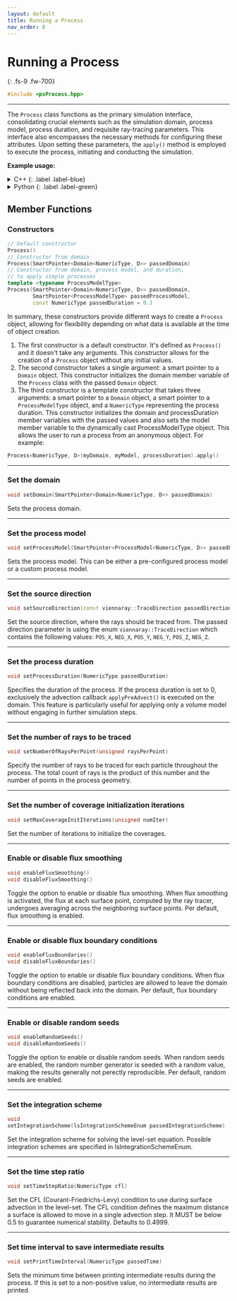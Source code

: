 ```yaml
---
layout: default
title: Running a Process
nav_order: 8
---
```


# Running a Process
{: .fs-9 .fw-700}
```c++
#include <psProcess.hpp>
```
---
The `Process` class functions as the primary simulation interface, consolidating crucial elements such as the simulation domain, process model, process duration, and requisite ray-tracing parameters. This interface also encompasses the necessary methods for configuring these attributes. Upon setting these parameters, the `apply()` method is employed to execute the process, initiating and conducting the simulation.

__Example usage:__

<details markdown="1">
<summary markdown="1">
C++
{: .label .label-blue}
</summary>
```c++
// namespace viennaps
...
Process<NumericType, D> process;
process.setDomain(myDomain);
process.setProcessModel(myModel);
process.setProcessDuration(10.);
process.setNumberOfRaysPerPoint(1000);
process.enableFluxSmoothing();
process.apply();
...
```
</details>

<details markdown="1">
<summary markdown="1">
Python
{: .label .label-green}
</summary>
```python
...
process = vps.Process()
process.setDomain(myDomain)
process.setProcessModel(myModel)
process.setProcessDuration(10.)
process.setNumberOfRaysPerPoint(1000)
process.enableFluxSmoothing()
process.apply()
...
```
</details>

## Member Functions
### Constructors
```c++
// Default constructor
Process()
// Constructor from domain
Process(SmartPointer<Domain<NumericType, D>> passedDomain)
// Constructor from domain, process model, and duration, 
// to apply simple processes
template <typename ProcessModelType>
Process(SmartPointer<Domain<NumericType, D>> passedDomain,
        SmartPointer<ProcessModelType> passedProcessModel,
        const NumericType passedDuration = 0.)
```
In summary, these constructors provide different ways to create a `Process` object, allowing for flexibility depending on what data is available at the time of object creation.
1. The first constructor is a default constructor. It's defined as `Process()` and it doesn't take any arguments. This constructor allows for the creation of a `Process` object without any initial values.
2. The second constructor takes a single argument: a smart pointer to a `Domain` object. This constructor initializes the domain member variable of the `Process` class with the passed `Domain` object.
3. The third constructor is a template constructor that takes three arguments: a smart pointer to a `Domain` object, a smart pointer to a `ProcessModelType` object, and a `NumericType` representing the process duration. This constructor initializes the domain and processDuration member variables with the passed values and also sets the model member variable to the dynamically cast ProcessModelType object. This allows the user to run a process from an anonymous object. For example:
```cpp
Process<NumericType, D>(myDomain, myModel, processDuration).apply()
```

---
### Set the domain
```cpp
void setDomain(SmartPointer<Domain<NumericType, D>> passedDomain)
```
Sets the process domain. 

---
### Set the process model
```c++
void setProcessModel(SmartPointer<ProcessModel<NumericType, D>> passedProcessModel)
```
Sets the process model. This can be either a pre-configured process model or a custom process model. 

---
### Set the source direction
```c++
void setSourceDirection(const viennaray::TraceDirection passedDirection)
```
Set the source direction, where the rays should be traced from. The passed direction parameter is using the enum `viennaray::TraceDirection` which contains the following values:
`POS_X`, `NEG_X`, `POS_Y`, `NEG_Y`, `POS_Z`, `NEG_Z`.

---
### Set the process duration
```c++
void setProcessDuration(NumericType passedDuration)
```
Specifies the duration of the process. If the process duration is set to 0, exclusively the advection callback `applyPreAdvect()` is executed on the domain. This feature is particularly useful for applying only a volume model without engaging in further simulation steps.

---
### Set the number of rays to be traced
```c++
void setNumberOfRaysPerPoint(unsigned raysPerPoint)
```
Specify the number of rays to be traced for each particle throughout the process. The total count of rays is the product of this number and the number of points in the process geometry.

---
### Set the number of coverage initialization iterations
```c++
void setMaxCoverageInitIterations(unsigned numIter)
```
Set the number of iterations to initialize the coverages.

---
### Enable or disable flux smoothing
```c++
void enableFluxSmoothing()
void disableFluxSmoothing()
```
Toggle the option to enable or disable flux smoothing. When flux smoothing is activated, the flux at each surface point, computed by the ray tracer, undergoes averaging across the neighboring surface points. Per default, flux smoothing is enabled.

---
### Enable or disable flux boundary conditions
```c++
void enableFluxBoundaries()
void disableFluxBoundaries()
```
Toggle the option to enable or disable flux boundary conditions. When flux boundary conditions are disabled, particles are allowed to leave the domain without being reflected back into the domain. Per default, flux boundary conditions are enabled.

---
### Enable or disable random seeds
```c++
void enableRandomSeeds()
void disableRandomSeeds()
```
Toggle the option to enable or disable random seeds. When random seeds are enabled, the random number generator is seeded with a random value, making the results generally not perectly reproducible. Per default, random seeds are enabled.

---
### Set the integration scheme
```c++
void
setIntegrationScheme(lsIntegrationSchemeEnum passedIntegrationScheme)
```
Set the integration scheme for solving the level-set equation.
Possible integration schemes are specified in lsIntegrationSchemeEnum.

---
### Set the time step ratio
```c++
void setTimeStepRatio(NumericType cfl)
```
Set the CFL (Courant-Friedrichs-Levy) condition to use during surface advection in the level-set. The CFL condition defines the maximum distance a surface is allowed to move in a single advection step. It MUST be below 0.5 to guarantee numerical stability. Defaults to 0.4999.

---
### Set time interval to save intermediate results
```c++
void setPrintTimeInterval(NumericType passedTime)
```
Sets the minimum time between printing intermediate results during the process. If this is set to a non-positive value, no intermediate results are printed.

